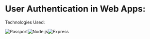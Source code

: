 # User Authentication in Web Apps:

Technologies Used:

![Passport](https://a11ybadges.com/badge?logo=passport)![Node.js](https://a11ybadges.com/badge?logo=nodedotjs)![Express](https://a11ybadges.com/badge?logo=express)